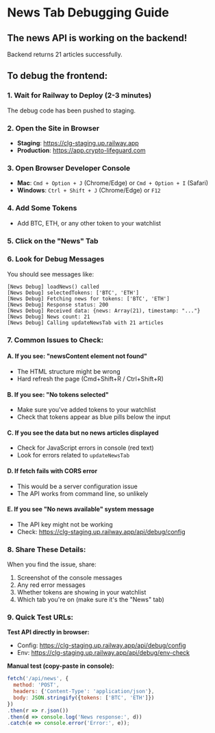 # News Tab Debugging Guide

## The news API is working on the backend! 
Backend returns 21 articles successfully.

## To debug the frontend:

### 1. Wait for Railway to Deploy (2-3 minutes)
The debug code has been pushed to staging.

### 2. Open the Site in Browser
- **Staging**: https://clg-staging.up.railway.app
- **Production**: https://app.crypto-lifeguard.com

### 3. Open Browser Developer Console
- **Mac**: `Cmd + Option + J` (Chrome/Edge) or `Cmd + Option + I` (Safari)
- **Windows**: `Ctrl + Shift + J` (Chrome/Edge) or `F12`

### 4. Add Some Tokens
- Add BTC, ETH, or any other token to your watchlist

### 5. Click on the "News" Tab

### 6. Look for Debug Messages
You should see messages like:
```
[News Debug] loadNews() called
[News Debug] selectedTokens: ['BTC', 'ETH']
[News Debug] Fetching news for tokens: ['BTC', 'ETH']
[News Debug] Response status: 200
[News Debug] Received data: {news: Array(21), timestamp: "..."}
[News Debug] News count: 21
[News Debug] Calling updateNewsTab with 21 articles
```

### 7. Common Issues to Check:

#### A. If you see: "newsContent element not found"
- The HTML structure might be wrong
- Hard refresh the page (Cmd+Shift+R / Ctrl+Shift+R)

#### B. If you see: "No tokens selected"
- Make sure you've added tokens to your watchlist
- Check that tokens appear as blue pills below the input

#### C. If you see the data but no news articles displayed
- Check for JavaScript errors in console (red text)
- Look for errors related to `updateNewsTab`

#### D. If fetch fails with CORS error
- This would be a server configuration issue
- The API works from command line, so unlikely

#### E. If you see "No news available" system message
- The API key might not be working
- Check: https://clg-staging.up.railway.app/api/debug/config

### 8. Share These Details:
When you find the issue, share:
1. Screenshot of the console messages
2. Any red error messages
3. Whether tokens are showing in your watchlist
4. Which tab you're on (make sure it's the "News" tab)

### 9. Quick Test URLs:
**Test API directly in browser:**
- Config: https://clg-staging.up.railway.app/api/debug/config
- Env: https://clg-staging.up.railway.app/api/debug/env-check

**Manual test (copy-paste in console):**
```javascript
fetch('/api/news', {
  method: 'POST',
  headers: {'Content-Type': 'application/json'},
  body: JSON.stringify({tokens: ['BTC', 'ETH']})
})
.then(r => r.json())
.then(d => console.log('News response:', d))
.catch(e => console.error('Error:', e));
```
